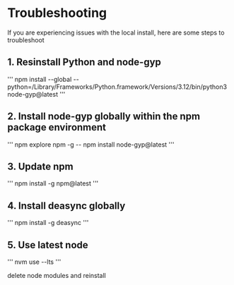 # Troubleshooting

If you are experiencing issues with the local install, here are some steps to troubleshoot

## 1. Resinstall Python and node-gyp

'''
npm install --global --python=/Library/Frameworks/Python.framework/Versions/3.12/bin/python3 node-gyp@latest
'''

## 2. Install node-gyp globally within the npm package environment

'''
npm explore npm -g -- npm install node-gyp@latest
'''

## 3. Update npm

'''
npm install -g npm@latest
'''

## 4. Install deasync globally

'''
npm install -g deasync
'''

## 5. Use latest node

'''
nvm use --lts
'''

delete node modules and reinstall
